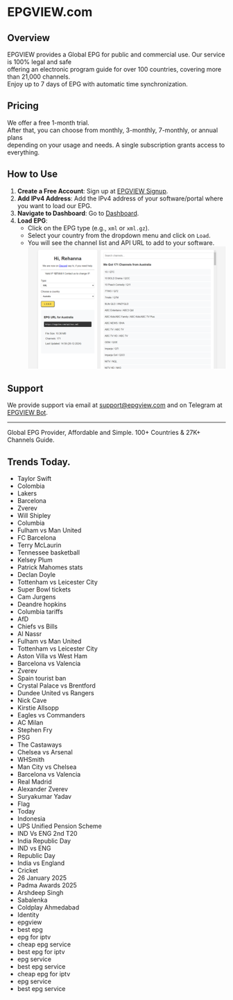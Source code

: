 # EPGVIEW.com



## Overview
EPGVIEW provides a Global EPG for public and commercial use. Our service is 100% legal and safe\
offering an electronic program guide for over 100 countries, covering more than 21,000 channels.\
Enjoy up to 7 days of EPG with automatic time synchronization.

## Pricing
We offer a free 1-month trial. \
After that, you can choose from monthly, 3-monthly, 7-monthly, or annual plans \
depending on your usage and needs. A single subscription grants access to everything.

## How to Use
1. **Create a Free Account**: Sign up at [EPGVIEW Signup](https://epgview.com/signup.php).
2. **Add IPv4 Address**: Add the IPv4 address of your software/portal where you want to load our EPG.
3. **Navigate to Dashboard**: Go to [Dashboard](https://epgview.com/dashboard.php).
4. **Load EPG**:
   - Click on the EPG type (e.g., `xml` or `xml.gz`).
   - Select your country from the dropdown menu and click on `Load`.
   - You will see the channel list and API URL to add to your software.
![EPGVIEW](img/dashboard.png)
## Support
We provide support via email at [support@epgview.com](mailto:support@epgview.com) and on Telegram at [EPGVIEW Bot](https://t.me/epgview_bot).

---

Global EPG Provider, Affordable and Simple. 100+ Countries & 27K+ Channels Guide.

## Trends Today.

- Taylor Swift
- Colombia
- Lakers
- Barcelona
- Zverev
- Will Shipley
- Columbia
- Fulham vs Man United
- FC Barcelona
- Terry McLaurin
- Tennessee basketball
- Kelsey Plum
- Patrick Mahomes stats
- Declan Doyle
- Tottenham vs Leicester City
- Super Bowl tickets
- Cam Jurgens
- Deandre hopkins
- Columbia tariffs
- AfD
- Chiefs vs Bills
- Al Nassr
- Fulham vs Man United
- Tottenham vs Leicester City
- Aston Villa vs West Ham
- Barcelona vs Valencia
- Zverev
- Spain tourist ban
- Crystal Palace vs Brentford
- Dundee United vs Rangers
- Nick Cave
- Kirstie Allsopp
- Eagles vs Commanders
- AC Milan
- Stephen Fry
- PSG
- The Castaways
- Chelsea vs Arsenal
- WHSmith
- Man City vs Chelsea
- Barcelona vs Valencia
- Real Madrid
- Alexander Zverev
- Suryakumar Yadav
- Flag
- Today
- Indonesia
- UPS Unified Pension Scheme
- IND Vs ENG 2nd T20
- India Republic Day
- IND vs ENG
- Republic Day
- India vs England
- Cricket
- 26 January 2025
- Padma Awards 2025
- Arshdeep Singh
- Sabalenka
- Coldplay Ahmedabad
- Identity
- epgview
- best epg
- epg for iptv
- cheap epg service
- best epg for iptv
- epg service
- best epg service
- cheap epg for iptv
- epg service
- best epg service
